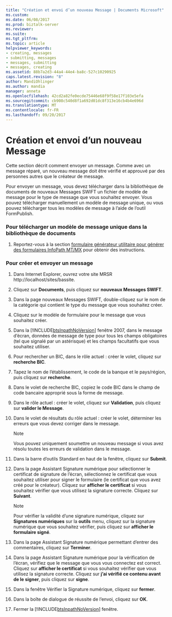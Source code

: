 ```yaml
---
title: "Création et envoi d’un nouveau Message | Documents Microsoft"
ms.custom: 
ms.date: 06/08/2017
ms.prod: biztalk-server
ms.reviewer: 
ms.suite: 
ms.tgt_pltfrm: 
ms.topic: article
helpviewer_keywords:
- creating, messages
- submitting, messages
- messages, submitting
- messages, creating
ms.assetid: 88b7a2d3-44a4-44e4-ba8c-527c10290925
caps.latest.revision: "8"
author: MandiOhlinger
ms.author: mandia
manager: anneta
ms.openlocfilehash: 42cd2a82fe0ecde75446e68f9f58e17f103e5efa
ms.sourcegitcommit: cb908c540d8f1a692d01dc8f313e16cb4b4e696d
ms.translationtype: MT
ms.contentlocale: fr-FR
ms.lasthandoff: 09/20/2017
---
```

# <a name="creating-and-submitting-a-new-message"></a>Création et envoi d’un nouveau Message
Cette section décrit comment envoyer un message. Comme avec un message réparé, un nouveau message doit être vérifié et approuvé par des personnes autres que le créateur de message.  
  
 Pour envoyer un message, vous devez télécharger dans la bibliothèque de documents de nouveaux Messages SWIFT un fichier de modèle de message pour le type de message que vous souhaitez envoyer. Vous pouvez télécharger manuellement un modèle de message unique, ou vous pouvez télécharger tous les modèles de message à l’aide de l’outil FormPublish.  
  
### <a name="to-upload-a-single-message-template-into-the-new-document-library"></a>Pour télécharger un modèle de message unique dans la bibliothèque de documents  
  
1.  Reportez-vous à la section [formulaire générateur utilitaire pour générer des formulaires InfoPath MT/MX](../../adapters-and-accelerators/accelerator-swift/form-generator-utility-to-generate-mt-mx-infopath-forms.md) pour obtenir des instructions.  
  
### <a name="to-create-and-submit-a-new-message"></a>Pour créer et envoyer un message  
  
1.  Dans Internet Explorer, ouvrez votre site MRSR http://localhost/sites/bassite.  
  
2.  Cliquez sur **Documents**, puis cliquez sur **nouveaux Messages SWIFT**.  
  
3.  Dans la page nouveaux Messages SWIFT, double-cliquez sur le nom de la catégorie qui contient le type du message que vous souhaitez créer.  
  
4.  Cliquez sur le modèle de formulaire pour le message que vous souhaitez créer.  
  
5.  Dans la [!INCLUDE[btsInpathNoVersion](../../includes/btsinpathnoversion-md.md)] fenêtre 2007, dans le message d’écran, données de message de type pour tous les champs obligatoires (tel que signalé par un astérisque) et les champs facultatifs que vous souhaitez utiliser.  
  
6.  Pour rechercher un BIC, dans le rôle actuel : créer le volet, cliquez sur **recherche BIC**.  
  
7.  Tapez le nom de l’établissement, le code de la banque et le pays/région, puis cliquez sur **recherche**.  
  
8.  Dans le volet de recherche BIC, copiez le code BIC dans le champ de code bancaire approprié sous la forme de message.  
  
9. Dans le rôle actuel : créer le volet, cliquez sur **Validation**, puis cliquez sur **valider le Message**.  
  
10. Dans le volet de résultats du rôle actuel : créer le volet, déterminer les erreurs que vous devez corriger dans le message.  
  
    > [!NOTE]
    >  Vous pouvez uniquement soumettre un nouveau message si vous avez résolu toutes les erreurs de validation dans le message.  
  
11. Dans la barre d’outils Standard en haut de la fenêtre, cliquez sur **Submit**.  
  
12. Dans la page Assistant Signature numérique pour sélectionner le certificat de signature de l’écran, sélectionnez le certificat que vous souhaitez utiliser pour signer le formulaire (le certificat que vous avez créé pour le créateur). Cliquez sur **afficher le certificat** si vous souhaitez vérifier que vous utilisez la signature correcte. Cliquez sur **Suivant**.  
  
    > [!NOTE]
    >  Pour vérifier la validité d’une signature numérique, cliquez sur **Signatures numériques** sur la **outils** menu, cliquez sur la signature numérique que vous souhaitez vérifier, puis cliquez sur **afficher le formulaire signé**.  
  
13. Dans la page Assistant Signature numérique permettant d’entrer des commentaires, cliquez sur **Terminer**.  
  
14. Dans la page Assistant Signature numérique pour la vérification de l’écran, vérifiez que le message que vous vous connectez est correct. Cliquez sur **afficher le certificat** si vous souhaitez vérifier que vous utilisez la signature correcte. Cliquez sur **j’ai vérifié ce contenu avant de le signer**, puis cliquez sur **signe**.  
  
15. Dans la fenêtre Vérifier la Signature numérique, cliquez sur **fermer**.  
  
16. Dans la boîte de dialogue de réussite de l’envoi, cliquez sur **OK**.  
  
17. Fermer la [!INCLUDE[btsInpathNoVersion](../../includes/btsinpathnoversion-md.md)] fenêtre.